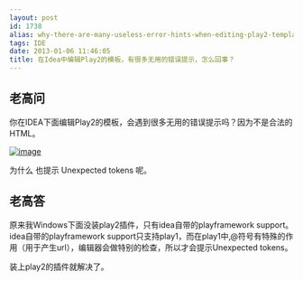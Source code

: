 ```yaml
---
layout: post
id: 1738
alias: why-there-are-many-useless-error-hints-when-editing-play2-templates-with-idea
tags: IDE
date: 2013-01-06 11:46:05
title: 在Idea中编辑Play2的模板，有很多无用的错误提示，怎么回事？
---
```


## 老高问

你在IDEA下面编辑Play2的模板，会遇到很多无用的错误提示吗？因为不是合法的HTML。

[![image](http://freewind.me/wp-content/uploads/2013/01/image98.png "image")](http://freewind.me/wp-content/uploads/2013/01/image98.png)

为什么 <!DOCTYPE html> 也提示 Unexpected tokens 呢。

## 老高答

原来我Windows下面没装play2插件，只有idea自带的playframework support。idea自带的playframework support只支持play1，而在play1中,@符号有特殊的作用（用于产生url），编辑器会做特别的检查，所以才会提示Unexpected tokens。

装上play2的插件就解决了。
